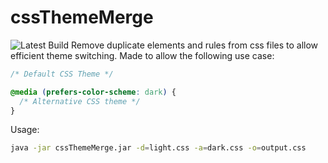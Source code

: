 # cssThemeMerge

![Latest Build](https://github.com/sebdroid/cssThemeMerge/workflows/.github/workflows/maven.yml/badge.svg)
Remove duplicate elements and rules from css files to allow efficient theme switching. Made to allow the following use case:
```css
/* Default CSS Theme */

@media (prefers-color-scheme: dark) {
  /* Alternative CSS theme */
}
```
Usage:
```bash
java -jar cssThemeMerge.jar -d=light.css -a=dark.css -o=output.css
```
